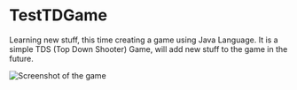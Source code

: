 # TestTDGame
Learning new stuff, this time creating a game using Java Language.
It is a simple TDS (Top Down Shooter) Game, will add new stuff to the game in the future.

![Screenshot of the game](https://i.imgur.com/23O1muj.jpg)

